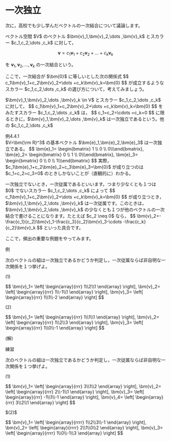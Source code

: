# 一次独立

次に，高校でも少し学んだベクトルの一次結合について議論します。

<div class="def">
<p>
ベクトル空間 $V$ のベクトル $\bm{v}_1,\bm{v}_2,\dots ,\bm{v}_k$ とスカラー $c_1,c_2,\dots ,c_k$ に対して，

$$
\bm{v}=c_1\bm{v}_1+c_2\bm{v}_2+\dots +c_k\bm{v}_k
$$

を $\bm{v}_1,\bm{v}_2,\dots ,\bm{v}_k$ の一次結合という。
</p>
</div>

<p>
ここで，一次結合が $\bm{0}$ に等しいとした次の関係式
$$
c_1\bm{v}_1+c_2\bm{v}_2+\dots +c_k\bm{v}_k=\bm{0}
$$
が成立するようなスカラー $c_1,c_2,\dots ,c_k$ の選び方について，考えてみましょう。
</p>

<div class="def">
<p class="def-text">
$\bm{v}_1,\bm{v}_2,\dots ,\bm{v}_k \in V$ とスカラー $c_1,c_2,\dots ,c_k$ に対して，
$$
c_1\bm{v}_1+c_2\bm{v}_2+\dots +c_k\bm{v}_k=\bm{0}
$$
をみたすスカラー $c_1,c_2,\dots ,c_k$ は，
$$
c_1=c_2=\cdots =c_k=0
$$
に限るときに，$\bm{v}_1,\bm{v}_2,\dots ,\bm{v}_k$ は一次独立であるという。他の $c_1,c_2,\dots ,c_k$ 
</p>
</div>

<div class="eg-label">例4.4.1</div>
<div class="eg-text">
$V=\bm{\rm R}^3$ の基本ベクトル $\bm{e}_1,\bm{e}_2,\bm{e}_3$ は一次独立である。
$$
\bm{e}_1=
\begin{bmatrix} 1 \\ 0 \\ 0\\\end{bmatrix},
\bm{e}_2=
\begin{bmatrix} 0 \\ 1 \\ 0\\\end{bmatrix},
\bm{e}_3=
\begin{bmatrix} 0 \\ 0 \\ 1\\\end{bmatrix}
$$
実際，$c_1\bm{e}_1+c_2\bm{e}_2+c_3\bm{e}_3=\bm{0}$ が成り立つのは $c_1=c_2=c_3=0$ のときしかないことが（直観的に）わかる。  
</div>

<p>
一次独立でないとき，一次従属であるといいます。つまり少なくとも１つは $0$ でないスカラー $c_1,c_2,\dots ,c_k$ によって
$$
c_1\bm{v}_1+c_2\bm{v}_2+\dots +c_k\bm{v}_k=\bm{0}
$$
が成り立つとき，$\bm{v}_1,\bm{v}_2,\dots ,\bm{v}_k$ は一次従属です。このときは，$\bm{v}_1,\bm{v}_2,\dots ,\bm{v}_k$ の少なくとも１つが他のベクトルの一次結合で書けることになります。たとえば $c_2 \neq 0$ なら，
$$
\bm{v}_2=-\frac{c_1}{c_2}\bm{v}_1-\frac{c_3}{c_2}\bm{v}_3-\cdots -\frac{c_k}{c_2}\bm{v}_k
$$
といった具合です。
</p>

ここで，頻出の重要な例題をやってみます。
<div class="ex">
<span class="ex-circle1">例</span>
<p>
次のベクトルの組は一次独立であるかどうか判定し，一次従属ならば非自明な一次関係を１つ挙げよ。

$(1)$
<p>
$$
\bm{v}_1=
\left[ \begin{array}{rrr} 1\\2\\1 \end{array} \right],
\bm{v}_2=
\left[ \begin{array}{rrr} 1\\-1\\1 \end{array} \right],
\bm{v}_3=
\left[ \begin{array}{rrr} 1\\1\\-2 \end{array} \right]
$$
</p>

$(2)$
<p>
$$
\bm{v}_1=
\left[ \begin{array}{rrr} 1\\1\\1 \end{array} \right],
\bm{v}_2=
\left[ \begin{array}{rrr} 1\\2\\3 \end{array} \right],
\bm{v}_3=
\left[ \begin{array}{rrr} 1\\0\\-1 \end{array} \right]
$$
</p>
</p>
</div>

(解)


<div class="prob">
<span class="prob-label">練習</span>
<p>
次のベクトルの組は一次独立であるかどうか判定し，一次従属ならば非自明な一次関係を１つ挙げよ。

$(1)$
<p>
$$
\bm{v}_1=
\left[ \begin{array}{rrr} 3\\1\\2 \end{array} \right],
\bm{v}_2=
\left[ \begin{array}{rrr} 2\\-1\\1 \end{array} \right],
\bm{v}_3=
\left[ \begin{array}{rrr} -1\\1\\-1 \end{array} \right],
\bm{v}_4=
\left[ \begin{array}{rrr} 3\\2\\1 \end{array} \right]
$$
</p>
$(2)$
<p>
$$
\bm{v}_1=
\left[ \begin{array}{rrrr} 1\\2\\3\\-1 \end{array} \right],
\bm{v}_2=
\left[ \begin{array}{rrrr} 2\\1\\0\\2 \end{array} \right],
\bm{v}_3=
\left[ \begin{array}{rrrr} 1\\0\\-1\\3 \end{array} \right]
$$
</p>
</p>
</div>